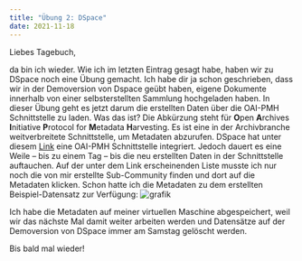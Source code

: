 ```yaml
---
title: "Übung 2: DSpace"
date: 2021-11-18
---
```


Liebes Tagebuch,

da bin ich wieder. Wie ich im letzten Eintrag gesagt habe, haben wir zu DSpace noch eine Übung gemacht. Ich habe dir ja schon geschrieben, dass wir in der Demoversion von Dspace geübt haben, eigene Dokumente innerhalb von einer selbsterstellten Sammlung hochgeladen haben. In dieser Übung geht es jetzt darum die erstellten Daten über die OAI-PMH Schnittstelle zu laden. Was das ist? Die Abkürzung steht für **O**pen **A**rchives **I**nitiative **P**rotocol for **M**etadata **H**arvesting. Es ist eine in der Archivbranche weitverbreitete Schnittstelle, um Metadaten abzurufen. DSpace hat unter diesem [Link](https://demo.dspace.org/oai/request?verb=ListSets) eine OAI-PMH Schnittstelle integriert. Jedoch dauert es eine Weile – bis zu einem Tag – bis die neu erstellten Daten in der Schnittstelle auftauchen. Auf der unter dem Link erscheinenden Liste musste ich nur noch die von mir erstellte Sub-Community finden und dort auf die Metadaten klicken. Schon hatte ich die Metadaten zu dem erstellten Beispiel-Datensatz zur Verfügung:
![grafik](https://user-images.githubusercontent.com/90834649/144265051-aac5aee9-ca6d-402d-b04e-3ca9e82f14ed.png)

Ich habe die Metadaten auf meiner virtuellen Maschine abgespeichert, weil wir das nächste Mal damit weiter arbeiten werden und Datensätze auf der Demoversion von DSpace immer am Samstag gelöscht werden.

Bis bald mal wieder!
